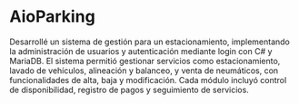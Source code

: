 # AioParking

Desarrollé un sistema de gestión para un estacionamiento, implementando la administración de usuarios y autenticación mediante login con C# y MariaDB. El sistema permitió gestionar servicios como estacionamiento, lavado de vehículos, alineación y balanceo, y venta de neumáticos, con funcionalidades de alta, baja y modificación. Cada módulo incluyó control de disponibilidad, registro de pagos y seguimiento de servicios.
